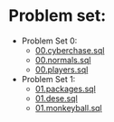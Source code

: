 # Problem set:
- Problem Set 0:
  - [00.cyberchase.sql](./00.cyberchase.sql)
  - [00.normals.sql](./00.normals.sql)
  - [00.players.sql](./00.players.sql)
- Problem Set 1:
  - [01.packages.sql](./01.packages.sql)
  - [01.dese.sql](./01.dese.sql)
  - [01.monkeyball.sql](./01.monkeyball.sql)
